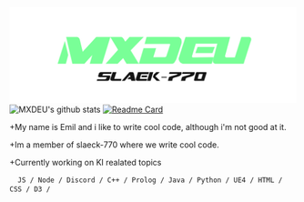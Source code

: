 ![Design and Development](https://github.com/MXDEU/MXDEU/blob/main/banner-mxdeu.png)
![MXDEU's github stats](https://github-readme-stats.vercel.app/api?username=MXDEU&show_icons=true&hide=contribs,issues&hide_border=true&bg_color=0d1019&icon_color=79ff97&&title_color=79ff97&text_color=ffffff&custom_title=My%20Stats:&count_private=true)
[![Readme Card](https://github-readme-stats.vercel.app/api/pin/?username=MXDEU&repo=MXDEU&bg_color=0d1019&icon_color=79ff97&&title_color=79ff97&text_color=ffffff&hide_border=true)](https://github.com/MXDEU/MXDEU) 


+My name is Emil and i like to write cool code, although i'm not good at it.

+Im a member of slaeck-770 where we write cool code.

+Currently working on KI realated topics
      
      JS / Node / Discord / C++ / Prolog / Java / Python / UE4 / HTML / CSS / D3 /

